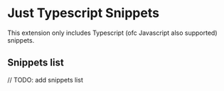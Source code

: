 # Just Typescript Snippets

This extension only includes Typescript (ofc Javascript also supported) snippets.

## Snippets list

// TODO: add snippets list

